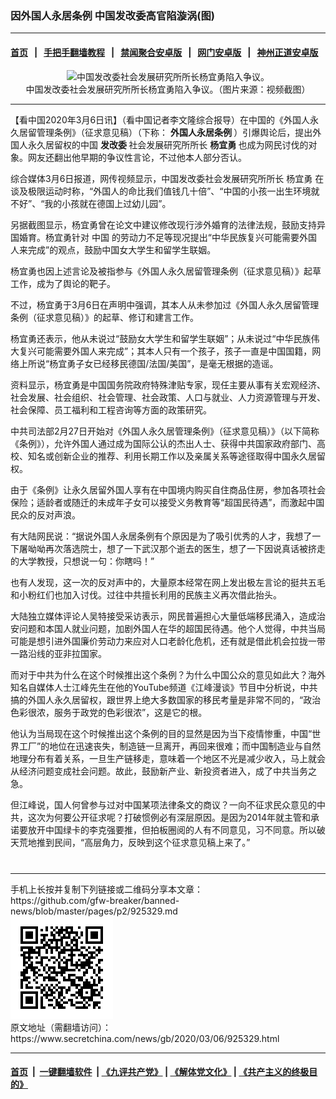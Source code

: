 ### 因外国人永居条例 中国发改委高官陷漩涡(图)
------------------------

#### [首页](https://github.com/gfw-breaker/banned-news/blob/master/README.md) &nbsp;&nbsp;|&nbsp;&nbsp; [手把手翻墙教程](https://github.com/gfw-breaker/guides/wiki) &nbsp;&nbsp;|&nbsp;&nbsp; [禁闻聚合安卓版](https://github.com/gfw-breaker/bn-android) &nbsp;&nbsp;|&nbsp;&nbsp; [网门安卓版](https://github.com/oGate2/oGate) &nbsp;&nbsp;|&nbsp;&nbsp; [神州正道安卓版](https://github.com/SzzdOgate/update) 



<div class="article_right" style="fone-color:#000">
 <p style="text-align:center">
  <img alt="中国发改委社会发展研究所所长杨宜勇陷入争议。" src="//img3.secretchina.com/pic/2020/3-6/p2642071a513021474-ss.jpg" style="height:337px; width:600px"/>
  <br>
   中国发改委社会发展研究所所长杨宜勇陷入争议。（图片来源：视频截图）
   <span id="hideid" name="hideid" style="color:red;display:none;">
    <span href="https://www.secretchina.com">
    </span>
   </span>
  </br>
 </p>
 <div id="txt-mid1-t21-2017">
  

---


  </div>
 </div>
 <p>
  【看中国2020年3月6日讯】（看中国记者李文隆综合报导）在中国的《外国人永久居留管理条例》（征求意见稿）（下称：
  <strong>
   <span href="https://www.secretchina.com/news/gb/tag/外国人永居条例" target="_blank">
    外国人永居条例
   </span>
  </strong>
  ）引爆舆论后，提出外国人永久居留权的中国
  <strong>
   发改委
  </strong>
  社会发展研究所所长
  <strong>
   杨宜勇
  </strong>
  也成为网民讨伐的对象。网友还翻出他早期的争议性言论，不过他本人部分否认。
  <span id="hideid" name="hideid" style="color:red;display:none;">
   <span href="https://www.secretchina.com">
   </span>
  </span>
 </p>
 <p>
  综合媒体3月6日报道，网传视频显示，中国发改委社会发展研究所所长
  <span href="https://www.secretchina.com/news/gb/tag/杨宜勇" target="_blank">
   杨宜勇
  </span>
  在谈及极限运动时称，“外国人的命比我们值钱几十倍”、“中国的小孩一出生环境就不好”、“我的小孩就在德国上过幼儿园”。
 </p>
 <p style="text-align:center">
 </p>
 <p>
  另据截图显示，杨宜勇曾在论文中建议修改现行涉外婚育的法律法规，鼓励支持异国婚育。杨宜勇针对
  <span href="https://www.secretchina.com" target="_blank">
   中国
  </span>
  的劳动力不足等现况提出“中华民族复兴可能需要外国人来完成”的观点，鼓励中国女大学生和留学生联姻。
 </p>
 <p>
  杨宜勇也因上述言论及被指参与《外国人永久居留管理条例（征求意见稿）》起草工作，成为了舆论的靶子。
 </p>
 <p>
  不过，杨宜勇于3月6日在声明中强调，其本人从未参加过《外国人永久居留管理条例（征求意见稿）》的起草、修订和建言工作。
 </p>
 <p>
  杨宜勇还表示，他从未说过“鼓励女大学生和留学生联姻”；从未说过“中华民族伟大复兴可能需要外国人来完成”；其本人只有一个孩子，孩子一直是中国国籍，网络上所说“杨宜勇子女已经移民德国/法国/美国”，是毫无根据的造谣。
 </p>
 <p>
  资料显示，杨宜勇是中国国务院政府特殊津贴专家，现任主要从事有关宏观经济、社会发展、社会组织、社会管理、社会政策、人口与就业、人力资源管理与开发、社会保障、员工福利和工程咨询等方面的政策研究。
 </p>
 <p>
  中共司法部2月27日开始对《外国人永久居管理条例》（征求意见稿）》（以下简称《条例》），允许外国人通过成为国际公认的杰出人士、获得中共国家政府部门、高校、知名或创新企业的推荐、利用长期工作以及亲属关系等途径取得中国永久居留权。
 </p>
 <p>
  由于《条例》让永久居留外国人享有在中国境内购买自住商品住房，参加各项社会保险；适龄者或随迁的未成年子女可以接受义务教育等“超国民待遇”，而激起中国民众的反对声浪。
 </p>
 <p>
  有大陆网民说：“据说外国人永居条例有个原因是为了吸引优秀的人才，我想了一下屠呦呦再次落选院士，想了一下武汉那个逝去的医生，想了一下因说真话被挤走的大学教授，只想说一句：你瞎吗！”
 </p>
 <p>
  也有人发现，这一次的反对声中的，大量原本经常在网上发出极左言论的挺共五毛和小粉红们也加入讨伐。过往中共擅长利用的民族主义再次借此抬头。
 </p>
 <p>
  大陆独立媒体评论人吴特接受采访表示，网民普遍担心大量低端移民涌入，造成治安问题和本国人就业问题，加剧外国人在华的超国民待遇。他个人觉得，中共当局可能是想引进外国廉价劳动力来应对人口老龄化危机，还有就是借此机会拉拢一带一路沿线的亚非拉国家。
 </p>
 <p>
  而对于中共为什么在这个时候推出这个条例？为什么中国公众的意见如此大？海外知名自媒体人士江峰先生在他的YouTube频道《江峰漫谈》节目中分析说，中共搞的外国人永久居留权，跟世界上绝大多数国家的移民考量是非常不同的，“政治色彩很浓，服务于政党的色彩很浓”，这是它的根。
 </p>
 <p>
  他认为当局现在这个时候推出这个条例的目的显然是因为当下疫情惨重，中国“世界工厂”的地位在迅速丧失，制造链一旦离开，再回来很难；而中国制造业与自然地理分布有着关系，一旦生产链移走，意味着一个地区不光是减少收入，马上就会从经济问题变成社会问题。故此，鼓励新产业、新投资者进入，成了中共当务之急。
 </p>
 <p>
  但江峰说，国人何曾参与过对中国某项法律条文的商议？一向不征求民众意见的中共，这次为何要公开征求呢？打破惯例必有深层原因。是因为2014年就主管和承诺要放开中国绿卡的李克强要推，但拍板圈阅的人有不同意见，习不同意。所以破天荒地推到民间，“高层角力，反映到这个征求意见稿上来了。”
  <center>
   <div>
    <div id="txt-mid2-t22-2017" style="display: block;  max-height: 351px;  overflow: hidden;">
     <div id="SC-21xxx">
     </div>
     <ins class="adsbygoogle" data-ad-client="ca-pub-1276641434651360" data-ad-format="auto" data-ad-slot="4301710469" data-full-width-responsive="true" style="display:block">
     </ins>
    </div>
   </div>
  </center>
  <div style="padding-top:12px;">
  </div>
 </p>
</div>

<hr/>
手机上长按并复制下列链接或二维码分享本文章：<br/>
https://github.com/gfw-breaker/banned-news/blob/master/pages/p2/925329.md <br/>
<a href='https://github.com/gfw-breaker/banned-news/blob/master/pages/p2/925329.md'><img src='https://github.com/gfw-breaker/banned-news/blob/master/pages/p2/925329.md.png'/></a> <br/>
原文地址（需翻墙访问）：https://www.secretchina.com/news/gb/2020/03/06/925329.html


------------------------
#### [首页](https://github.com/gfw-breaker/banned-news/blob/master/README.md) &nbsp;|&nbsp; [一键翻墙软件](https://github.com/gfw-breaker/nogfw/blob/master/README.md) &nbsp;| [《九评共产党》](https://github.com/gfw-breaker/9ping.md/blob/master/README.md#九评之一评共产党是什么) | [《解体党文化》](https://github.com/gfw-breaker/jtdwh.md/blob/master/README.md) | [《共产主义的终极目的》](https://github.com/gfw-breaker/gczydzjmd.md/blob/master/README.md)


<img src='http://gfw-breaker.win/banned-news/pages/p2/925329.md' width='0px' height='0px'/>